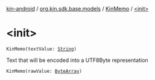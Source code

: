 [kin-android](../../index.md) / [org.kin.sdk.base.models](../index.md) / [KinMemo](index.md) / [&lt;init&gt;](./-init-.md)

# &lt;init&gt;

`KinMemo(textValue: `[`String`](https://kotlinlang.org/api/latest/jvm/stdlib/kotlin/-string/index.html)`)`

Text that will be encoded into a UTF8Byte representation

`KinMemo(rawValue: `[`ByteArray`](https://kotlinlang.org/api/latest/jvm/stdlib/kotlin/-byte-array/index.html)`)`